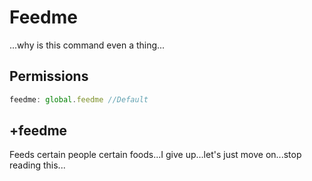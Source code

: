 # Feedme

...why is this command even a thing...

## Permissions
```js
feedme: global.feedme //Default
``` 

## +feedme

Feeds certain people certain foods...I give up...let's just move on...stop reading this...



